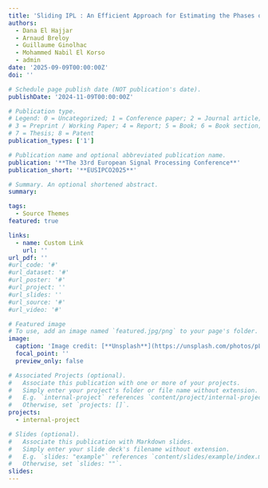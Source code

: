 ```yaml
---
title: 'Sliding IPL : An Efficient Approach for Estimating the Phases of Large SAR Image Time Series'
authors:
  - Dana El Hajjar
  - Arnaud Breloy
  - Guillaume Ginolhac
  - Mohammed Nabil El Korso
  - admin
date: '2025-09-09T00:00:00Z'
doi: ''

# Schedule page publish date (NOT publication's date).
publishDate: '2024-11-09T00:00:00Z'

# Publication type.
# Legend: 0 = Uncategorized; 1 = Conference paper; 2 = Journal article;
# 3 = Preprint / Working Paper; 4 = Report; 5 = Book; 6 = Book section;
# 7 = Thesis; 8 = Patent
publication_types: ['1']

# Publication name and optional abbreviated publication name.
publication: '**The 33rd European Signal Processing Conference**'
publication_short: '**EUSIPCO2025**'

# Summary. An optional shortened abstract.
summary: 

tags:
  - Source Themes
featured: true

links:
  - name: Custom Link
    url: ''
url_pdf: ''
#url_code: '#'
#url_dataset: '#'
#url_poster: '#'
#url_project: ''
#url_slides: ''
#url_source: '#'
#url_video: '#'

# Featured image
# To use, add an image named `featured.jpg/png` to your page's folder.
image:
  caption: 'Image credit: [**Unsplash**](https://unsplash.com/photos/pLCdAaMFLTE)'
  focal_point: ''
  preview_only: false

# Associated Projects (optional).
#   Associate this publication with one or more of your projects.
#   Simply enter your project's folder or file name without extension.
#   E.g. `internal-project` references `content/project/internal-project/index.md`.
#   Otherwise, set `projects: []`.
projects:
  - internal-project

# Slides (optional).
#   Associate this publication with Markdown slides.
#   Simply enter your slide deck's filename without extension.
#   E.g. `slides: "example"` references `content/slides/example/index.md`.
#   Otherwise, set `slides: ""`.
slides:
---
```



